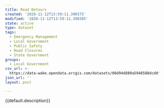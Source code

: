 ```yaml
---
title: Road Detours
created: '2020-11-12T13:59:11.390375'
modified: '2020-11-12T13:59:11.390385'
state: active
type: dataset
tags:
  - Emergency Management
  - Local Government
  - Public Safety
  - Road Closures
  - State Government
groups:
  - Local Government
csv_url: >-
  https://data-wake.opendata.arcgis.com/datasets/06d94d889a5948588dcddf61e3dc34e0_2.csv?outSR=%7B%22latestWkid%22%3A3857%2C%22wkid%22%3A102100%7D
json_url: ''
layout: post

---
```

{{default.description}}
